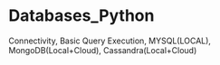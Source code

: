 # Databases_Python
Connectivity, Basic Query Execution, MYSQL(LOCAL), MongoDB(Local+Cloud), Cassandra(Local+Cloud)
